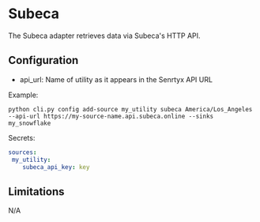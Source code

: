 # Subeca

The Subeca adapter retrieves data via Subeca's HTTP API.

## Configuration

- api_url: Name of utility as it appears in the Senrtyx API URL

Example:
```
python cli.py config add-source my_utility subeca America/Los_Angeles --api-url https://my-source-name.api.subeca.online --sinks my_snowflake
```

Secrets:
```yaml
sources:
 my_utility:
    subeca_api_key: key
```

## Limitations

N/A
